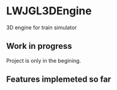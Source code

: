 LWJGL3DEngine
=============

3D engine for train simulator

Work in progress
-----------------------------
Project is only in the begining. 

Features implemeted so far
-----------------------------
